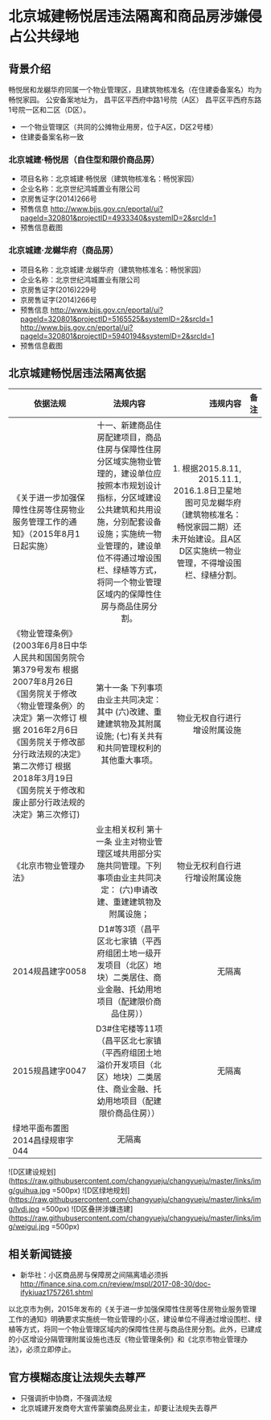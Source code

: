 # 北京城建畅悦居违法隔离和商品房涉嫌侵占公共绿地

## 背景介绍
畅悦居和龙樾华府同属一个物业管理区，且建筑物核准名（在住建委备案名）均为畅悦家园。 公安备案地址为， 昌平区平西府中路1号院（A区） 昌平区平西府东路1号院一区和二区（D区）。 
* 一个物业管理区（共同的公摊物业用房，位于A区，D区2号楼）
* 住建委备案名称一致

### 北京城建·畅悦居（自住型和限价商品房）
* 项目名称：北京城建·畅悦居（建筑物核准名：畅悦家园）
* 企业名称：北京世纪鸿城置业有限公司
* 京房售证字(2014)266号
* 预售信息 
http://www.bjjs.gov.cn/eportal/ui?pageId=320801&projectID=4933340&systemID=2&srcId=1
* 预售信息截图

### 北京城建·龙樾华府（商品房）
* 项目名称：北京城建·龙樾华府（建筑物核准名：畅悦家园）
* 企业名称：北京世纪鸿城置业有限公司
* 京房售证字(2016)229号
* 京房售证字(2014)266号
* 预售信息 
http://www.bjjs.gov.cn/eportal/ui?pageId=320801&projectID=5165525&systemID=2&srcId=1
http://www.bjjs.gov.cn/eportal/ui?pageId=320801&projectID=5940194&systemID=2&srcId=1
* 预售信息截图

## 北京城建畅悦居违法隔离依据
| 依据法规        | 法规内容           | 违规内容  | 备注 |
| ------------- |:-------------:| -----:|-----:|
| 《关于进一步加强保障性住房等住房物业服务管理工作的通知》（2015年8月1日起实施）      |十一、新建商品住房配建项目，商品住房与保障性住房分区域实施物业管理的，建设单位应按照本市规划设计指标，分区域建设公共建筑和共用设施，分别配套设备设施；实施统一物业管理的，建设单位不得通过增设围栏、绿植等方式，将同一个物业管理区域内的保障性住房与商品住房分割。   | 1. 根据2015.8.11, 2015.11.1, 2016.1.8日卫星地图可见龙樾华府（建筑物核准名：畅悦家园二期）还未开始建设。且A区D区实施统一物业管理，不得增设围栏、绿植分割。    ||
|《物业管理条例》(2003年6月8日中华人民共和国国务院令第379号发布 根据2007年8月26日《国务院关于修改〈物业管理条例〉的决定》第一次修订 根据 2016年2月6日《国务院关于修改部分行政法规的决定》第二次修订 根据2018年3月19日《国务院关于修改和废止部分行政法规的决定》第三次修订) | 第十一条 下列事项由业主共同决定：其中 (六)改建、重建建筑物及其附属设施; (七)有关共有和共同管理权利的其他重大事项。 |物业无权自行进行增设附属设施|
|《北京市物业管理办法》|业主相关权利 第十一条 业主对物业管理区域共用部分实施共同管理。下列事项由业主共同决定： (六)申请改建、重建建筑物及附属设施；|物业无权利自行进行增设附属设施||
|2014规昌建字0058|D1#等3项（昌平区北七家镇（平西府组团土地一级开发项目（北区）地块）二类居住、商业金融、托幼用地项目（配建限价商品住房））|无隔离||
|2015规昌建字0047|D3#住宅楼等11项（昌平区北七家镇（平西府组团土地溢价开发项目（北区）地块）二类居住、商业金融、托幼用地项目（配建限价商品住房））|无隔离||
|绿地平面布置图2014昌绿规审字044|无隔离|||

![D区建设规划](https://raw.githubusercontent.com/changyueju/changyueju/master/links/img/guihua.jpg =500px)
![D区绿地规划](https://raw.githubusercontent.com/changyueju/changyueju/master/links/img/lvdi.jpg =500px)
![D区叠拼涉嫌违建](https://raw.githubusercontent.com/changyueju/changyueju/master/links/img/weigui.jpg =500px)


## 相关新闻链接
* 新华社：小区商品房与保障房之间隔离墙必须拆 http://finance.sina.com.cn/review/mspl/2017-08-30/doc-ifykiuaz1757261.shtml

以北京市为例，2015年发布的《关于进一步加强保障性住房等住房物业服务管理工作的通知》明确要求实施统一物业管理的小区，建设单位不得通过增设围栏、绿植等方式，将同一个物业管理区域内的保障性住房与商品住房分割。此外，已建成的小区增设分隔管理附属设施也违反《物业管理条例》和《北京市物业管理办法》，必须立即停止。

## 官方模糊态度让法规失去尊严

* 只强调折中协商，不强调法规
* 北京城建开发商夸大宣传蒙骗商品房业主，却要让法规失去尊严


